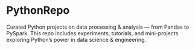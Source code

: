 # PythonRepo
Curated Python projects on data processing &amp; analysis — from Pandas to PySpark. This repo includes experiments, tutorials, and mini-projects exploring Python’s power in data science &amp; engineering.
